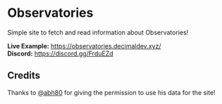 # Observatories

Simple site to fetch and read information about Observatories!

**Live Example:** https://observatories.decimaldev.xyz/<br/>
**Discord:** https://discord.gg/FrduEZd

## Credits

Thanks to [@abh80](https://github.com/abh80) for giving the permission to use his data for the site!

